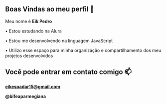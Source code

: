 ## Boas Vindas ao meu perfil 💙
Meu nome é **Eik Pedro**

• Estou estudando na Alura

• Estou me desenvolvendo na linguagem JavaScript

• Utilizo esse espaço para minha organização e compartilhamento dos meu projetos desenvolvidos

## Você pode entrar em contato comigo 📫

**eikespadar15@gmail.com**

**@bifeaparmegiana**
